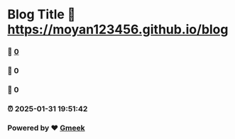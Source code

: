 # Blog Title :link: https://moyan123456.github.io/blog 
### :page_facing_up: [0](https://moyan123456.github.io/blog/tag.html) 
### :speech_balloon: 0 
### :hibiscus: 0 
### :alarm_clock: 2025-01-31 19:51:42 
### Powered by :heart: [Gmeek](https://github.com/Meekdai/Gmeek)

